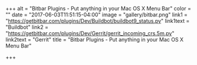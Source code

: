+++
alt = "Bitbar Plugins - Put anything in your Mac OS X Menu Bar"
color = ""
date = "2017-06-03T11:51:15-04:00"
image = "gallery/bitbar.png"
link1 = "https://getbitbar.com/plugins/Dev/Buildbot/buildbot9_status.py"
link1text = "Buildbot"
link2 = "https://getbitbar.com/plugins/Dev/Gerrit/gerrit_incoming_crs.5m.py"
link2text = "Gerrit"
title = "Bitbar Plugins - Put anything in your Mac OS X Menu Bar"

+++

